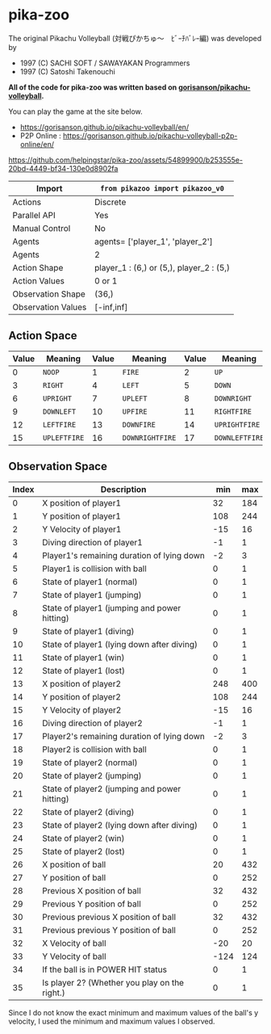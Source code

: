 # pika-zoo

The original Pikachu Volleyball (対戦ぴかちゅ～　ﾋﾞｰﾁﾊﾞﾚｰ編) was developed by

* 1997 (C) SACHI SOFT / SAWAYAKAN Programmers
* 1997 (C) Satoshi Takenouchi

**All of the code for pika-zoo was written based on [gorisanson/pikachu-volleyball](https://github.com/gorisanson/pikachu-volleyball).**

You can play the game at the site below.

* https://gorisanson.github.io/pikachu-volleyball/en/
* P2P Online : https://gorisanson.github.io/pikachu-volleyball-p2p-online/en/

https://github.com/helpingstar/pika-zoo/assets/54899900/b253555e-20bd-4449-bf34-130e0d8902fa

| Import             | `from pikazoo import pikazoo_v0`         |
|--------------------|------------------------------------------|
| Actions            | Discrete                                 |
| Parallel API       | Yes                                      |
| Manual Control     | No                                       |
| Agents             | agents= ['player_1', 'player_2']         |
| Agents             | 2                                        |
| Action Shape       | player_1 : (6,) or (5,), player_2 : (5,) |
| Action Values      | 0 or 1                                   |
| Observation Shape  | (36,)                                    |
| Observation Values | [-inf,inf]                               |

## Action Space

| Value | Meaning    | Value | Meaning       | Value | Meaning      |
|-------|------------|-------|---------------|-------|--------------|
| 0     |`NOOP`      | 1     |`FIRE`         | 2     |`UP`          |
| 3     |`RIGHT`     | 4     |`LEFT`         | 5     |`DOWN`        |
| 6     |`UPRIGHT`   | 7     |`UPLEFT`       | 8     |`DOWNRIGHT`   |
| 9     |`DOWNLEFT`  | 10    |`UPFIRE`       | 11    |`RIGHTFIRE`   |
| 12    |`LEFTFIRE`  | 13    |`DOWNFIRE`     | 14    |`UPRIGHTFIRE` |
| 15    |`UPLEFTFIRE`| 16    |`DOWNRIGHTFIRE`| 17    |`DOWNLEFTFIRE`|

## Observation Space

| Index | Description                                  | min  | max  |
|-------|----------------------------------------------|------|------|
| 0     | X position of player1                        | 32   | 184  |
| 1     | Y position of player1                        | 108  | 244  |
| 2     | Y Velocity of player1                        | -15  | 16   |
| 3     | Diving direction of player1                  | -1   | 1    |
| 4     | Player1's remaining duration of lying down   | -2   | 3    |
| 5     | Player1 is collision with ball               | 0    | 1    |
| 6     | State of player1 (normal)                    | 0    | 1    |
| 7     | State of player1 (jumping)                   | 0    | 1    |
| 8     | State of player1 (jumping and power hitting) | 0    | 1    |
| 9     | State of player1 (diving)                    | 0    | 1    |
| 10    | State of player1 (lying down after diving)   | 0    | 1    |
| 11    | State of player1 (win)                       | 0    | 1    |
| 12    | State of player1 (lost)                      | 0    | 1    |
| 13    | X position of player2                        | 248  | 400  |
| 14    | Y position of player2                        | 108  | 244  |
| 15    | Y Velocity of player2                        | -15  | 16   |
| 16    | Diving direction of player2                  | -1   | 1    |
| 17    | Player2's remaining duration of lying down   | -2   | 3    |
| 18    | Player2 is collision with ball               | 0    | 1    |
| 19    | State of player2 (normal)                    | 0    | 1    |
| 20    | State of player2 (jumping)                   | 0    | 1    |
| 21    | State of player2 (jumping and power hitting) | 0    | 1    |
| 22    | State of player2 (diving)                    | 0    | 1    |
| 23    | State of player2 (lying down after diving)   | 0    | 1    |
| 24    | State of player2 (win)                       | 0    | 1    |
| 25    | State of player2 (lost)                      | 0    | 1    |
| 26    | X position of ball                           | 20   | 432  |
| 27    | Y position of ball                           | 0    | 252  |
| 28    | Previous X position of ball                  | 32   | 432  |
| 29    | Previous Y position of ball                  | 0    | 252  |
| 30    | Previous previous X position of ball         | 32   | 432  |
| 31    | Previous previous Y position of ball         | 0    | 252  |
| 32    | X Velocity of ball                           | -20  | 20   |
| 33    | Y Velocity of ball                           | -124 | 124  |
| 34    | If the ball is in   POWER HIT status         | 0    | 1    |
| 35    | Is player 2? (Whether you play on the right.)| 0    | 1    |

Since I do not know the exact minimum and maximum values of the ball's y velocity, I used the minimum and maximum values I observed.
<!-- TODO: Install, Sample Code -->
